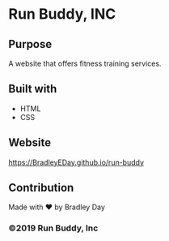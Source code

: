 # Run Buddy, INC

## Purpose
A website that offers fitness training services.

## Built with
* HTML
* CSS

## Website
https://BradleyEDay.github.io/run-buddy

## Contribution
Made with ❤️ by Bradley Day

### ©️2019 Run Buddy, Inc
